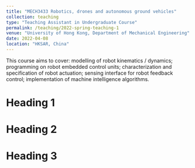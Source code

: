 ```yaml
---
title: "MECH3433 Robotics, drones and autonomous ground vehicles"
collection: teaching
type: "Teaching Assistant in Undergraduate Course"
permalink: /teaching/2022-spring-teaching-1
venue: "University of Hong Kong, Department of Mechanical Engineering"
date: 2022-04-08
location: "HKSAR, China"
---
```


This course aims to cover: modelling of robot kinematics / dynamics; programming on robot embedded control units; characterization and specification of robot actuation; sensing interface for robot feedback control; implementation of machine intelligence algorithms.

Heading 1
======

Heading 2
======

Heading 3
======